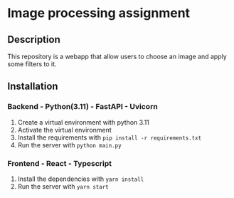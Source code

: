 # Image processing assignment

## Description

This repository is a webapp that allow users to choose an image and apply some filters to it.

## Installation

### Backend - Python(3.11) - FastAPI - Uvicorn

1. Create a virtual environment with python 3.11
2. Activate the virtual environment
3. Install the requirements with `pip install -r requirements.txt`
4. Run the server with `python main.py`

### Frontend - React - Typescript

1. Install the dependencies with `yarn install`
2. Run the server with `yarn start`
